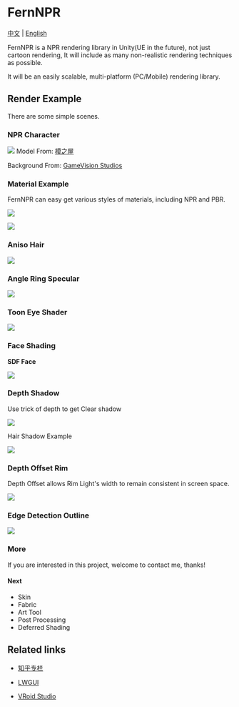 # FernNPR

[中文](https://github.com/DeJhon-Huang/FernNPR/blob/master/README_CN.md) | [English](https://github.com/DeJhon-Huang/FernNPR/blob/master/README.md)

FernNPR is a NPR rendering library in Unity(UE in the future), not just cartoon rendering, It will include as many non-realistic rendering techniques as possible.

It will be an easily scalable, multi-platform (PC/Mobile) rendering library.

## Render Example
There are some simple scenes.

### NPR Character

![](DocAssets/11-22.jpg)
Model From: [模之屋](https://www.aplaybox.com/details/model/S5d7KiigvyIb)

Background From: [GameVision Studios](https://gamevision.artstation.com/projects/ZGZxYG)

### Material Example

FernNPR can easy get various styles of materials, including NPR and PBR.

![](DocAssets/MaterialBall.jpg)

![](DocAssets/MaterialBall_AdditonalLight.jpg)

### Aniso Hair
![](DocAssets/aniso-hair.gif)

### Angle Ring Specular
![](DocAssets/compression/angleringspecular.gif)

### Toon Eye Shader
![](DocAssets/compression/eyeexample.gif)

### Face Shading

**SDF Face**

![](DocAssets/compression/SDFFace.gif)

### Depth Shadow 

Use trick of depth to get Clear shadow

![](DocAssets/DepthShadow.jpg)

Hair Shadow Example

![](DocAssets/compression/DepthShadow-min.gif)

### Depth Offset Rim

Depth Offset allows Rim Light's width to remain consistent in screen space.

![](DocAssets/DepthOffsetRim.jpg)

### Edge Detection Outline

![](DocAssets/EdgeOutline.gif)

### More

If you are interested in this project, welcome to contact me, thanks!

#### Next
- Skin
- Fabric
- Art Tool
- Post Processing
- Deferred Shading

## Related links

- [知乎专栏](https://www.zhihu.com/column/c_1587028302690304000)

- [LWGUI](https://github.com/JasonMa0012/LWGUI)

- [VRoid Studio](https://vroid.com/en)
